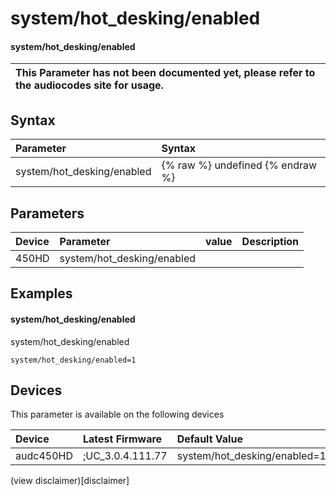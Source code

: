 ﻿---
description: system/hot_desking/enabled
search: false
---

# system/hot_desking/enabled

#### system/hot_desking/enabled


| This Parameter has not been documented yet, please refer to the audiocodes site for usage.  |
| :--- |

## Syntax
| Parameter | Syntax |
| :--- | :--- |
|system/hot_desking/enabled | {% raw %} undefined {% endraw %} |

## Parameters
|Device|Parameter|value|Description|
|:---|:---|:---|:---|
| 450HD | system/hot_desking/enabled |  |  |

## Examples
#### system/hot_desking/enabled

system/hot_desking/enabled

```
system/hot_desking/enabled=1
```

## Devices
This parameter is available on the following devices

| Device | Latest Firmware | Default Value |
|:---|:---|:---|
| audc450HD | ;UC_3.0.4.111.77 | system/hot_desking/enabled=1 

(view disclaimer)[disclaimer]
